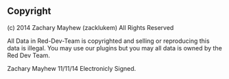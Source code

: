 Copyright
----------
(c) 2014 Zachary Mayhew (zacklukem) All Rights Reserved

All Data in Red-Dev-Team is copyrighted and selling or reproducing this data is illegal.  You may use our plugins but you may all data is owned by the Red Dev Team.

Zachary Mayhew
11/11/14
Electronicly Signed.
